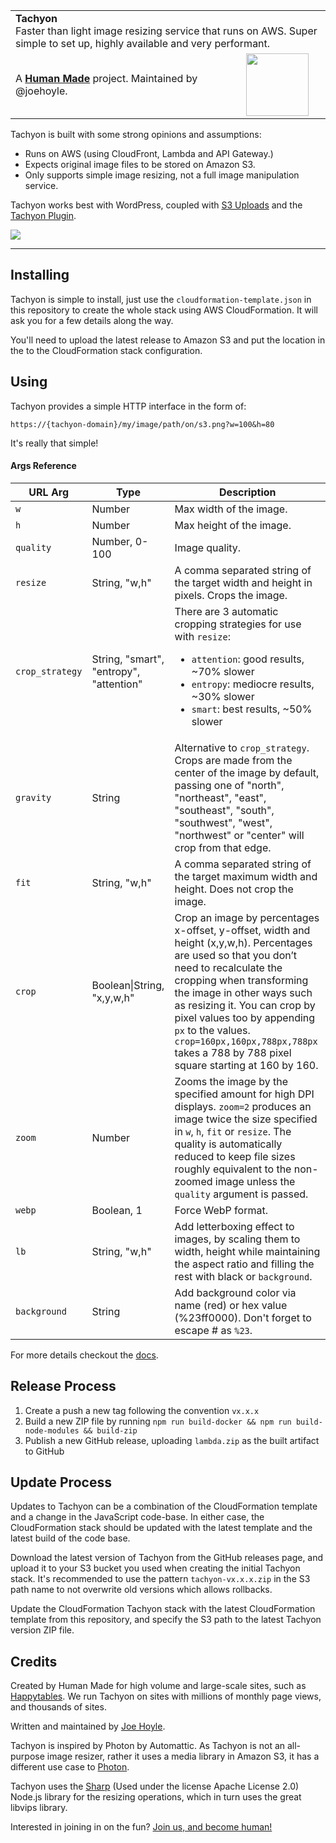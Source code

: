 <table width="100%">
	<tr>
		<td align="left" colspan="2">
			<strong>Tachyon</strong><br />
			Faster than light image resizing service that runs on AWS. Super simple to set up, highly available and very performant.
		</td>
	</tr>
	<tr>
		<td>
			A <strong><a href="https://hmn.md/">Human Made</a></strong> project. Maintained by @joehoyle.
		</td>
		<td align="center">
			<img src="https://hmn.md/content/themes/hmnmd/assets/images/hm-logo.svg" width="100" />
		</td>
	</tr>
</table>


Tachyon is built with some strong opinions and assumptions:

- Runs on AWS (using CloudFront, Lambda and API Gateway.)
- Expects original image files to be stored on Amazon S3.
- Only supports simple image resizing, not a full image manipulation service.

Tachyon works best with WordPress, coupled with [S3 Uploads](github.com/humanmade/s3-uploads) and the [Tachyon Plugin](https://github.com/humanmade/tachyon-plugin).

![](https://engineering.hmn.md/projects/tachyon/diagram.png)

---

## Installing

Tachyon is simple to install, just use the `cloudformation-template.json` in this repository to create the whole stack using AWS CloudFormation. It will ask you for a few details along the way.

You'll need to upload the latest release to Amazon S3 and put the location in the to the CloudFormation stack configuration.

## Using

Tachyon provides a simple HTTP interface in the form of:

`https://{tachyon-domain}/my/image/path/on/s3.png?w=100&h=80`

It's really that simple!

#### Args Reference

| URL Arg | Type | Description |
|---|----|---|
|`w`|Number|Max width of the image.|
|`h`|Number|Max height of the image.|
|`quality`|Number, 0-100|Image quality.|
|`resize`|String, "w,h"|A comma separated string of the target width and height in pixels. Crops the image.|
|`crop_strategy`|String, "smart", "entropy", "attention"|There are 3 automatic cropping strategies for use with `resize`: <ul><li>`attention`: good results, ~70% slower</li><li>`entropy`: mediocre results, ~30% slower</li><li>`smart`: best results, ~50% slower</li>|
|`gravity`|String|Alternative to `crop_strategy`. Crops are made from the center of the image by default, passing one of "north", "northeast", "east", "southeast", "south", "southwest", "west", "northwest" or "center" will crop from that edge.|
|`fit`|String, "w,h"|A comma separated string of the target maximum width and height. Does not crop the image.|
|`crop`|Boolean\|String, "x,y,w,h"|Crop an image by percentages x-offset, y-offset, width and height (x,y,w,h). Percentages are used so that you don’t need to recalculate the cropping when transforming the image in other ways such as resizing it. You can crop by pixel values too by appending `px` to the values. `crop=160px,160px,788px,788px` takes a 788 by 788 pixel square starting at 160 by 160.|
|`zoom`|Number|Zooms the image by the specified amount for high DPI displays. `zoom=2` produces an image twice the size specified in `w`, `h`, `fit` or `resize`. The quality is automatically reduced to keep file sizes roughly equivalent to the non-zoomed image unless the `quality` argument is passed.|
|`webp`|Boolean, 1|Force WebP format.|
|`lb`|String, "w,h"|Add letterboxing effect to images, by scaling them to width, height while maintaining the aspect ratio and filling the rest with black or `background`.|
|`background`|String|Add background color via name (red) or hex value (%23ff0000). Don't forget to escape # as `%23`.|

For more details checkout the [docs](https://engineering.hmn.md/projects/tachyon/).

## Release Process

1. Create a push a new tag following the convention `vx.x.x`
1. Build a new ZIP file by running `npm run build-docker && npm run build-node-modules && build-zip`
1. Publish a new GitHub release, uploading `lambda.zip` as the built artifact to GitHub

## Update Process

Updates to Tachyon can be a combination of the CloudFormation template and a change in the JavaScript code-base. In either case, the CloudFormation stack should be updated with the latest template and the latest build of the code base.

Download the latest version of Tachyon from the GitHub releases page, and upload it to your S3 bucket you used when creating the initial Tachyon stack. It's recommended to use the pattern `tachyon-vx.x.x.zip` in the S3 path name to not overwrite old versions which allows rollbacks.

Update the CloudFormation Tachyon stack with the latest CloudFormation template from this repository, and specify the S3 path to the latest Tachyon version ZIP file.

## Credits
Created by Human Made for high volume and large-scale sites, such as [Happytables](http://happytables.com/). We run Tachyon on sites with millions of monthly page views, and thousands of sites.

Written and maintained by [Joe Hoyle](https://github.com/joehoyle).

Tachyon is inspired by Photon by Automattic. As Tachyon is not an all-purpose image resizer, rather it uses a media library in Amazon S3, it has a different use case to [Photon](https://jetpack.com/support/photon/).

Tachyon uses the [Sharp](https://github.com/lovell/sharp) (Used under the license Apache License 2.0) Node.js library for the resizing operations, which in turn uses the great libvips library.

Interested in joining in on the fun? [Join us, and become human!](https://hmn.md/is/hiring/)
